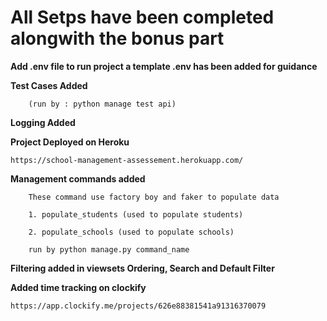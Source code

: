 # All Setps have been completed alongwith the bonus part

**Add .env file to run project a template .env has been added for guidance**

**Test Cases Added**
	 	
		(run by : python manage test api)

**Logging Added**

**Project Deployed on Heroku**
	
	https://school-management-assessement.herokuapp.com/

**Management commands added**
   
	 	These command use factory boy and faker to populate data
		
		1. populate_students (used to populate students)

		2. populate_schools (used to populate schools)

		run by python manage.py command_name

**Filtering added in viewsets Ordering, Search and Default Filter**

**Added time tracking on clockify**

    https://app.clockify.me/projects/626e88381541a91316370079
